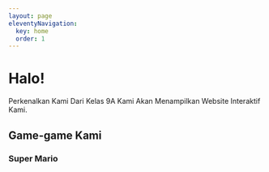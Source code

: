 ```yaml
---
layout: page
eleventyNavigation:
  key: home
  order: 1
---
```


# Halo!
Perkenalkan Kami Dari Kelas 9A Kami Akan Menampilkan Website Interaktif Kami.

## Game-game Kami

### Super Mario
<link rel="stylesheet" href="/assets/theming/frame.css">
<div class="container">
 <object data="https://game-scratch.vercel.app/" width="100%" height="100%" align="left" allowtransparency="true" frameborder="0" scrolling="no" class="responsive-iframe">
</object>
</div>
<i>*Hanya Bisa Menggunakan Keyboard</i>

## Siapa Kami?
Kami Adalah Orang Random

